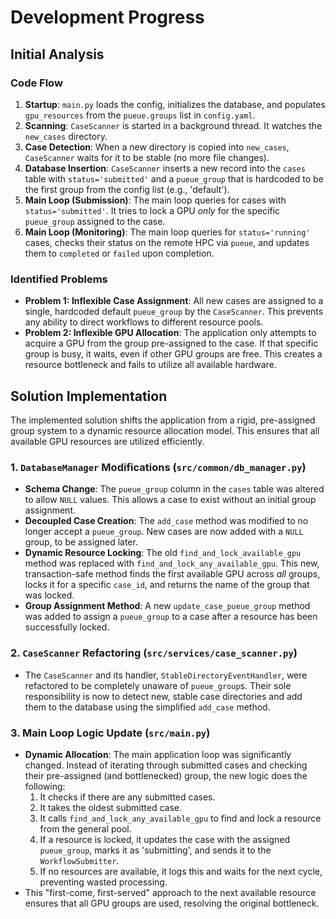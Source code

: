 # Development Progress

## Initial Analysis

### Code Flow
1.  **Startup**: `main.py` loads the config, initializes the database, and populates `gpu_resources` from the `pueue.groups` list in `config.yaml`.
2.  **Scanning**: `CaseScanner` is started in a background thread. It watches the `new_cases` directory.
3.  **Case Detection**: When a new directory is copied into `new_cases`, `CaseScanner` waits for it to be stable (no more file changes).
4.  **Database Insertion**: `CaseScanner` inserts a new record into the `cases` table with `status='submitted'` and a `pueue_group` that is hardcoded to be the first group from the config list (e.g., 'default').
5.  **Main Loop (Submission)**: The main loop queries for cases with `status='submitted'`. It tries to lock a GPU *only* for the specific `pueue_group` assigned to the case.
6.  **Main Loop (Monitoring)**: The main loop queries for `status='running'` cases, checks their status on the remote HPC via `pueue`, and updates them to `completed` or `failed` upon completion.

### Identified Problems
*   **Problem 1: Inflexible Case Assignment**: All new cases are assigned to a single, hardcoded default `pueue_group` by the `CaseScanner`. This prevents any ability to direct workflows to different resource pools.
*   **Problem 2: Inflexible GPU Allocation**: The application only attempts to acquire a GPU from the group pre-assigned to the case. If that specific group is busy, it waits, even if other GPU groups are free. This creates a resource bottleneck and fails to utilize all available hardware.

## Solution Implementation

The implemented solution shifts the application from a rigid, pre-assigned group system to a dynamic resource allocation model. This ensures that all available GPU resources are utilized efficiently.

### 1. `DatabaseManager` Modifications (`src/common/db_manager.py`)
*   **Schema Change**: The `pueue_group` column in the `cases` table was altered to allow `NULL` values. This allows a case to exist without an initial group assignment.
*   **Decoupled Case Creation**: The `add_case` method was modified to no longer accept a `pueue_group`. New cases are now added with a `NULL` group, to be assigned later.
*   **Dynamic Resource Locking**: The old `find_and_lock_available_gpu` method was replaced with `find_and_lock_any_available_gpu`. This new, transaction-safe method finds the first available GPU across *all* groups, locks it for a specific `case_id`, and returns the name of the group that was locked.
*   **Group Assignment Method**: A new `update_case_pueue_group` method was added to assign a `pueue_group` to a case after a resource has been successfully locked.

### 2. `CaseScanner` Refactoring (`src/services/case_scanner.py`)
*   The `CaseScanner` and its handler, `StableDirectoryEventHandler`, were refactored to be completely unaware of `pueue_group`s. Their sole responsibility is now to detect new, stable case directories and add them to the database using the simplified `add_case` method.

### 3. Main Loop Logic Update (`src/main.py`)
*   **Dynamic Allocation**: The main application loop was significantly changed. Instead of iterating through submitted cases and checking their pre-assigned (and bottlenecked) group, the new logic does the following:
    1.  It checks if there are any submitted cases.
    2.  It takes the oldest submitted case.
    3.  It calls `find_and_lock_any_available_gpu` to find and lock a resource from the general pool.
    4.  If a resource is locked, it updates the case with the assigned `pueue_group`, marks it as 'submitting', and sends it to the `WorkflowSubmitter`.
    5.  If no resources are available, it logs this and waits for the next cycle, preventing wasted processing.
*   This "first-come, first-served" approach to the next available resource ensures that all GPU groups are used, resolving the original bottleneck.

